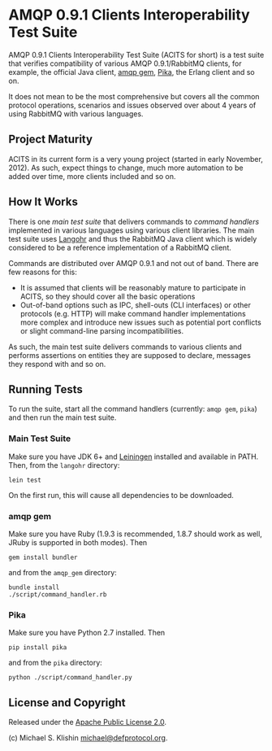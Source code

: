 # AMQP 0.9.1 Clients Interoperability Test Suite

AMQP 0.9.1 Clients Interoperability Test Suite (ACITS for short) is a test suite that
verifies compatibility of various AMQP 0.9.1/RabbitMQ clients, for example, the official Java
client, [amqp gem](http://rubyamqp.info), [Pika](http://pika.readthedocs.org/en/latest), the Erlang client and so on.

It does not mean to be the most comprehensive but covers all the common protocol operations, scenarios
and issues observed over about 4 years of using RabbitMQ with various languages.


## Project Maturity

ACITS in its current form is a very young project (started in early November, 2012). As such, expect things to change,
much more automation to be added over time, more clients included and so on.


## How It Works

There is one *main test suite* that delivers commands to *command handlers* implemented in various languages using
various client libraries. The main test suite uses [Langohr](http://clojurerabbitmq.info) and thus the RabbitMQ Java client which is widely considered
to be a reference implementation of a RabbitMQ client.

Commands are distributed over AMQP 0.9.1 and not out of band. There are few reasons for this:

 * It is assumed that clients will be reasonably mature to participate in ACITS, so they should cover all the basic operations
 * Out-of-band options such as IPC, shell-outs (CLI interfaces) or other protocols (e.g. HTTP) will make command handler implementations more complex
   and introduce new issues such as potential port conflicts or slight command-line parsing incompatibilities.

As such, the main test suite delivers commands to various clients and performs assertions on entities they are supposed to declare,
messages they respond with and so on.


## Running Tests

To run the suite, start all the command handlers (currently: `amqp gem`, `pika`) and then run
the main test suite.

### Main Test Suite

Make sure you have JDK 6+ and [Leiningen](http://leiningen.org) installed and available in PATH. Then, from the `langohr` directory:

    lein test

On the first run, this will cause all dependencies to be downloaded.


### amqp gem

Make sure you have Ruby (1.9.3 is recommended, 1.8.7 should work as well, JRuby is supported in both modes). Then

    gem install bundler

and from the `amqp_gem` directory:

    bundle install
    ./script/command_handler.rb


### Pika

Make sure you have Python 2.7 installed. Then

    pip install pika

and from the `pika` directory:

    python ./script/command_handler.py




## License and Copyright

Released under the [Apache Public License 2.0](http://www.apache.org/licenses/LICENSE-2.0.html).

(c) Michael S. Klishin <michael@defprotocol.org>.
